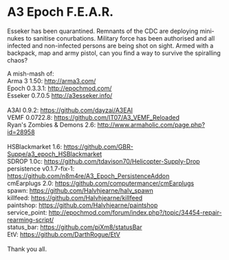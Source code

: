 A3 Epoch F.E.A.R.
=================

Esseker has been quarantined.  Remnants of the CDC are deploying mini-nukes to sanitise conurbations.  Military force has been authorised and all infected and non-infected persons are being shot on sight.  Armed with a backpack, map and army pistol, can you find a way to survive the spiralling chaos?

A mish-mash of:
<br/>
Arma 3 1.50: http://arma3.com/
<br/>
Epoch 0.3.3.1: http://epochmod.com/
<br/>
Esseker 0.7.0.5 http://a3esseker.info/
<br/>
<br/>
A3AI 0.9.2: https://github.com/dayzai/A3EAI
<br/>
VEMF 0.0722.8: https://github.com/IT07/A3_VEMF_Reloaded
<br/>
Ryan's Zombies & Demons 2.6: http://www.armaholic.com/page.php?id=28958
<br/>
<br/>
HSBlackmarket 1.6: https://github.com/GBR-Suppe/a3_epoch_HSBlackmarket
<br/>
SDROP 1.0c: https://github.com/tdavison70/Helicopter-Supply-Drop
<br/>
persistence v0.1.7-fix-1: https://github.com/n8m4re/A3_Epoch_PersistenceAddon
<br/>
cmEarplugs 2.0: https://github.com/computermancer/cmEarplugs
<br/>
spawn: https://github.com/Halvhjearne/halv_spawn
<br/>
killfeed: https://github.com/Halvhjearne/killfeed
<br/>
paintshop: https://github.com/Halvhjearne/paintshop
<br/>
service_point: http://epochmod.com/forum/index.php?/topic/34454-repair-rearming-script/
<br/>
status_bar: https://github.com/piXm8/statusBar
<br/>
EtV: https://github.com/DarthRogue/EtV
<br/>
<br/>
Thank you all.
